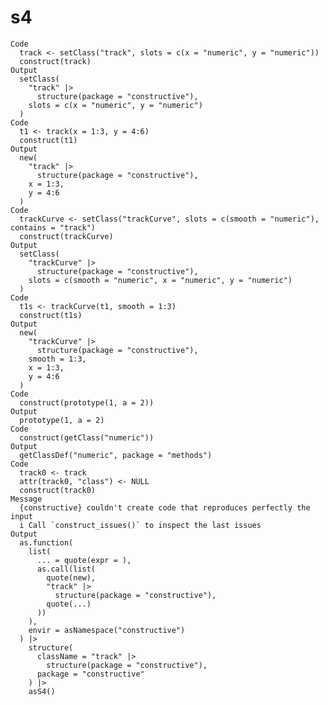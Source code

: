 # s4

    Code
      track <- setClass("track", slots = c(x = "numeric", y = "numeric"))
      construct(track)
    Output
      setClass(
        "track" |>
          structure(package = "constructive"),
        slots = c(x = "numeric", y = "numeric")
      )
    Code
      t1 <- track(x = 1:3, y = 4:6)
      construct(t1)
    Output
      new(
        "track" |>
          structure(package = "constructive"),
        x = 1:3,
        y = 4:6
      )
    Code
      trackCurve <- setClass("trackCurve", slots = c(smooth = "numeric"), contains = "track")
      construct(trackCurve)
    Output
      setClass(
        "trackCurve" |>
          structure(package = "constructive"),
        slots = c(smooth = "numeric", x = "numeric", y = "numeric")
      )
    Code
      t1s <- trackCurve(t1, smooth = 1:3)
      construct(t1s)
    Output
      new(
        "trackCurve" |>
          structure(package = "constructive"),
        smooth = 1:3,
        x = 1:3,
        y = 4:6
      )
    Code
      construct(prototype(1, a = 2))
    Output
      prototype(1, a = 2)
    Code
      construct(getClass("numeric"))
    Output
      getClassDef("numeric", package = "methods")
    Code
      track0 <- track
      attr(track0, "class") <- NULL
      construct(track0)
    Message
      {constructive} couldn't create code that reproduces perfectly the input
      i Call `construct_issues()` to inspect the last issues
    Output
      as.function(
        list(
          ... = quote(expr = ),
          as.call(list(
            quote(new),
            "track" |>
              structure(package = "constructive"),
            quote(...)
          ))
        ),
        envir = asNamespace("constructive")
      ) |>
        structure(
          className = "track" |>
            structure(package = "constructive"),
          package = "constructive"
        ) |>
        asS4()


